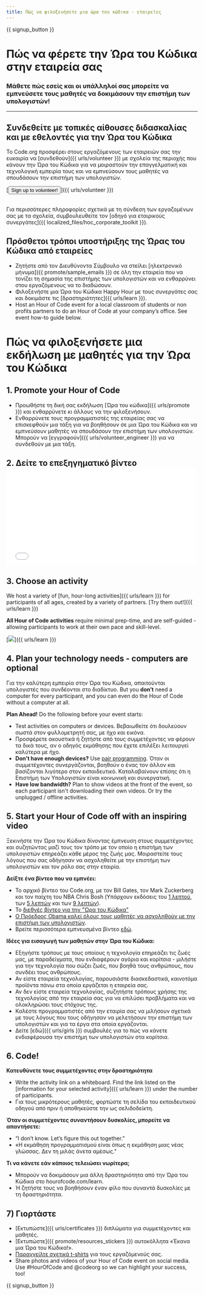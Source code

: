 ```yaml
---
title: Πώς να φιλοξενήσετε μια ώρα του κώδικα - εταιρείες
---
```


{{ signup_button }}

# Πώς να φέρετε την Ώρα του Κώδικα στην εταιρεία σας
### Μάθετε πώς εσείς και οι υπάλληλοί σας μπορείτε να εμπνεύσετε τους μαθητές να δοκιμάσουν την επιστήμη των υπολογιστών!

***

## Συνδεθείτε με τοπικές αίθουσες διδασκαλίας και με εθελοντές για την Ώρα του Κώδικα
Το Code.org προσφέρει στους εργαζόμενους των εταιρειών σας την ευκαιρία να [συνδεθούν]({{ urls/volunteer }}) με σχολεία της περιοχής που κάνουν την Ώρα του Κώδικα για να μοιραστούν την επαγγελματική και τεχνολογική εμπειρία τους και να εμπνεύσουν τους μαθητές να σπουδάσουν την επιστήμη των υπολογιστών.

[<button>Sign up to volunteer!</button>]({{ urls/volunteer }})
<br>
<br>

Για περισσότερες πληροφορίες σχετικά με τη σύνδεση των εργαζομένων σας με τα σχολεία, συμβουλευθείτε τον [οδηγό για εταιρικούς συνεργάτες]({{ localized_files/hoc_corporate_toolkit }}).

## Πρόσθετοι τρόποι υποστήριξης της Ώρας του Κώδικα από εταιρείες

- Ζητήστε από τον Διευθύνοντα Σύμβουλο να στείλει [ηλεκτρονικό μήνυμα]({{ promote/sample_emails }}) σε όλη την εταιρεία που να τονίζει τη σημασία της επιστήμης των υπολογιστών και να ενθαρρύνει στου εργαζόμενους να το διαδώσουν.
- Φιλοξενήστε μια Ώρα του Κώδικα Happy Hour με τους συνεργάτες σας και δοκιμάστε τις [δραστηριότητες]({{ urls/learn }}).
- Host an Hour of Code event for a local classroom of students or non profits partners to do an Hour of Code at your company’s office. See event how-to guide below.


# Πώς να φιλοξενήσετε μια εκδήλωση με μαθητές για την Ώρα του Κώδικα

## 1. Promote your Hour of Code
- Προωθήστε τη δική σας εκδήλωση [Ώρα του κώδικα]({{ urls/promote }}) και ενθαρρύνετε κι άλλους να την φιλοξενήσουν.
- Ενθαρρύνετε τους προγραμματιστές της εταιρείας σας να επισκεφθούν μια τάξη για να βοηθήσουν σε μια Ώρα του Κώδικα και να εμπνεύσουν μαθητές να σπουδάσουν την επιστήμη των υπολογιστών. Μπορούν να [εγγραφούν]({{ urls/volunteer_engineer }}) για να συνδεθούν με μια τάξη.

## 2. Δείτε το επεξηγηματικό βίντεο <iframe width="500" height="255" src="//www.youtube.com/embed/SrnvvWDm73k" frameborder="0" allowfullscreen mark="crwd-mark"></iframe>

## 3. Choose an activity
We host a variety of [fun, hour-long activities]({{ urls/learn }}) for participants of all ages, created by a variety of partners. [Try them out!]({{ urls/learn }})

**All Hour of Code activities** require minimal prep-time, and are self-guided - allowing participants to work at their own pace and skill-level.

[<img src="/images/fit-700/tutorials.png" />]({{ urls/learn }})

## 4. Plan your technology needs - computers are optional

Για την καλύτερη εμπειρία στην Ώρα του Κώδικα, απαιτούνται υπολογιστές που συνδέονται στο διαδίκτυο. But you **don’t** need a computer for every participant, and you can even do the Hour of Code without a computer at all.

**Plan Ahead!** Do the following before your event starts:

- Test activities on computers or devices. Βεβαιωθείτε ότι δουλεύουν σωστά στον φυλλομετρητή σας, με ήχο και εικόνα.
- Προσφέρετε ακουστικά ή ζητήστε από τους συμμετέχοντες να φέρουν τα δικά τους, αν ο οδηγός εκμάθησης που έχετε επιλέξει λειτουργεί καλύτερα με ήχο.
- **Don't have enough devices?** Use [pair programming](https://www.youtube.com/watch?v=vgkahOzFH2Q). Όταν οι συμμετέχοντες συνεργάζονται, βοηθούν ο ένας τον άλλον και βασίζονται λιγότερο στον εκπαιδευτικό. Καταλαβαίνουν επίσης ότι η Επιστήμη των Υπολογιστών είναι κοινωνική και συνεργατική.
- **Have low bandwidth?** Plan to show videos at the front of the event, so each participant isn't downloading their own videos. Or try the unplugged / offline activities.

## 5.  Start your Hour of Code off with an inspiring video
Ξεκινήστε την Ώρα του Κώδικα δίνοντας έμπνευση στους συμμετέχοντες και συζητώντας μαζί τους τον τρόπο με τον οποίο η επιστήμη των υπολογιστών επηρεάζει κάθε μέρος της ζωής μας. Μοιραστείτε τους λόγους που σας οδήγησαν να ασχοληθείτε με την επιστήμη των υπολογιστών και τον ρόλο σας στην εταιρία.

**Δείξτε ένα βίντεο που να εμπνέει:**

- Το αρχικό βίντεο του Code.org, με τον Bill Gates, τον Mark Zuckerberg και τον παίχτη του ΝΒΑ Chris Bosh (Υπάρχουν εκδόσεις του [1 λεπτού](https://www.youtube.com/watch?v=qYZF6oIZtfc), των [5 λεπτών](https://www.youtube.com/watch?v=nKIu9yen5nc) και των [9 λεπτών](https://www.youtube.com/watch?v=dU1xS07N-FA)).
- Το [διεθνές βίντεο για την "Ώρα του Κώδικα"](https://www.youtube.com/watch?v=KsOIlDT145A)
- [Ο Πρόεδρος Obama καλεί όλους τους μαθητές να ασχοληθούν με την επιστήμη των υπολογιστών](https://www.youtube.com/watch?v=6XvmhE1J9PY).
- Βρείτε περισσότερα εμπνευσμένα βίντεο [εδώ](https://www.youtube.com/playlist?list=PLzdnOPI1iJNfpD8i4Sx7U0y2MccnrNZuP).

**Ιδέες για εισαγωγή των μαθητών στην Ώρα του Κώδικα:**

- Εξηγήστε τρόπους με τους οποίους η τεχνολογία επηρεάζει τις ζωές μας, με παραδείγματα, που ενδιαφέρουν αγόρια και κορίτσια - μιλήστε για την τεχνολογία που σώζει ζωές, που βοηθά τους ανθρώπους, που συνδέει τους ανθρώπους.
- Αν είστε εταιρεία τεχνολογίας, παρουσιάστε διασκεδαστικά, καινοτόμα προϊόντα πάνω στα οποία εργάζεται η εταιρεία σας.
- Αν δεν είστε εταιρεία τεχνολογίας, συζητήστε τρόπους χρήσης της τεχνολογίας από την εταιρεία σας για να επιλύσει προβλήματα και να ολοκληρώσει τους στόχους της.
- Καλέστε προγραμματιστές από την εταιρία σας να μιλήσουν σχετικά με τους λόγους που τους οδήγησαν να μελετήσουν την επιστήμη των υπολογιστών και για τα έργα στα οποία εργάζονται.
- Δείτε [εδώ]({{ urls/girls }}) συμβουλές για το πώς να κάνετε ενδιαφέρουσα την επιστήμη των υπολογιστών στα κορίτσια.

## 6. Code!
**Κατευθύνετε τους συμμετέχοντες στην δραστηριότητα**

- Write the activity link on a whiteboard. Find the link listed on the [information for your selected activity]({{ urls/learn }}) under the number of participants.
- Για τους μικρότερους μαθητές, φορτώστε τη σελίδα του εκπαιδευτικού οδηγού από πριν ή αποθηκεύστε την ως σελιδοδείκτη.

**Όταν οι συμμετέχοντες συναντήσουν δυσκολίες, μπορείτε να απαντήσετε:**

- “I don’t know. Let’s figure this out together.”
- «Η εκμάθηση προγραμματισμού είναι όπως η εκμάθηση μιας νέας γλώσσας. Δεν τη μιλάς άνετα αμέσως."

**Τι να κάνετε εάν κάποιος τελειώσει νωρίτερα;**

- Μπορούν να δοκιμάσουν μια άλλη δραστηριότητα από την Ώρα του Κώδικα στο hourofcode.com/learn.
- Ή ζητήστε τους να βοηθήσουν έναν φίλο που συναντά δυσκολίες με τη δραστηριότητα.

## 7) Γιορτάστε

- [Εκτυπώστε]({{ urls/certificates }}) διπλώματα για συμμετέχοντες και μαθητές.
- [Εκτυπώστε]({{ promote/resources_stickers }}) αυτοκόλλητα «Έκανα μια Ώρα του Κώδικα!».
- [Παραγγείλτε σχετικά t-shirts](http://blog.code.org/post/132608499493/hour-of-code-shirts-and-more) για τους εργαζόμενούς σας.
- Share photos and videos of your Hour of Code event on social media. Use #HourOfCode and @codeorg so we can highlight your success, too!

{{ signup_button }}
